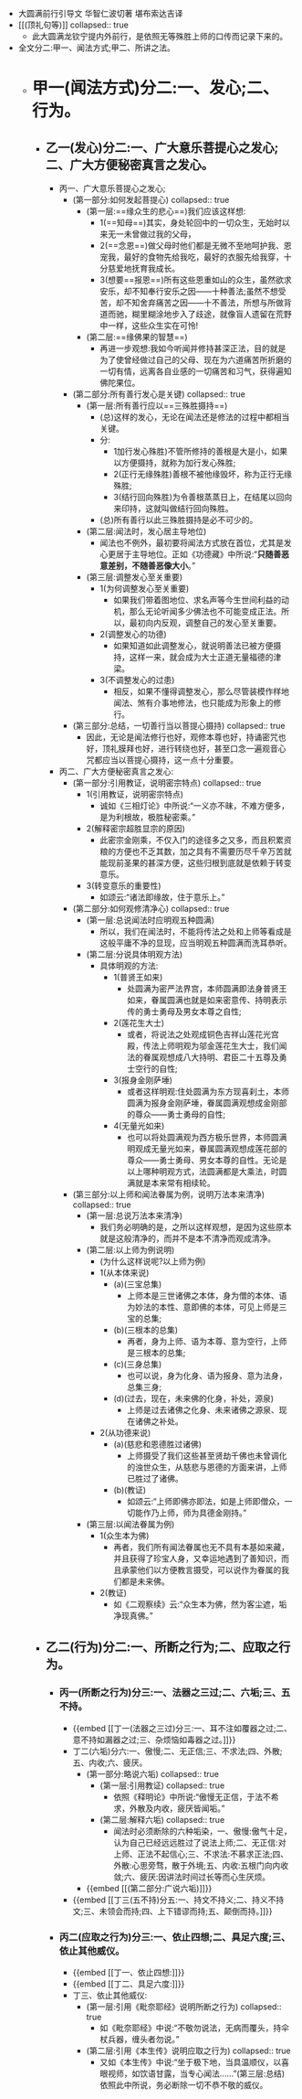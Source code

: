 - 大圆满前行引导文
  华智仁波切著
  堪布索达吉译
- [[(顶礼句等)]]
  collapsed:: true
	- 此大圆满龙钦宁提内外前行，是依照无等殊胜上师的口传而记录下来的。
- 全文分二:甲一、闻法方式;甲二、所讲之法。
	- # 甲一(闻法方式)分二:一、发心;二、行为。
		- ## 乙一(发心)分二:一、广大意乐菩提心之发心;二、广大方便秘密真言之发心。
			- 丙一、广大意乐菩提心之发心;
				- (第一部分:如何发起菩提心)
				  collapsed:: true
					- (第一层:==缘众生的悲心==)我们应该这样想:
						- 1(==知母==)其实，身处轮回中的一切众生，无始时以来无一未曾做过我的父母，
						- 2(==念恩==)做父母时他们都是无微不至地呵护我、恩宠我，最好的食物先给我吃，最好的衣服先给我穿，十分慈爱地抚育我成长。
						- 3(想要==报恩==)所有这些恩重如山的众生，虽然欲求安乐，却不知奉行安乐之因——十种善法;虽然不想受苦，却不知舍弃痛苦之因——十不善法，所想与所做背道而驰，糊里糊涂地步入了歧途，就像盲人遗留在荒野中一样，这些众生实在可怜!
					- (第二层:==缘佛果的智慧==)
						- 再进一步观想:我如今听闻并修持甚深正法，目的就是为了使曾经做过自己的父母、现在为六道痛苦所折磨的一切有情，远离各自业感的一切痛苦和习气，获得遍知佛陀果位。
				- (第二部分:所有善行发心是关键)
				  collapsed:: true
					- (第一层:所有善行应以==三殊胜摄持==)
						- (总)这样的发心，无论在闻法还是修法的过程中都相当关键。
						- 分:
							- 1加行发心殊胜)不管所修持的善根是大是小，如果以方便摄持，就称为加行发心殊胜;
							- 2(正行无缘殊胜)善根不被他缘毁坏，称为正行无缘殊胜;
							- 3(结行回向殊胜)为令善根蒸蒸日上，在结尾以回向来印持，这就叫做结行回向殊胜。
						- (总)所有善行以此三殊胜摄持是必不可少的。
					- (第二层:闻法时，发心居主导地位)
						- 闻法也不例外，最初要将闻法方式放在首位，尤其是发心更居于主导地位。正如《功德藏》中所说:“**只随善恶意差别，不随善恶像大小**。”
					- (第三层:调整发心至关重要)
						- 1(为何调整发心至关重要)
							- 如果我们带着图地位、求名声等今生世间利益的动机，那么无论听闻多少佛法也不可能变成正法。所以，最初向内反观，调整自己的发心至关重要。
						- 2(调整发心的功德)
							- 如果知道如此调整发心，就说明善法已被方便摄持，这样一来，就会成为大士正道无量福德的津梁。
						- 3(不调整发心的过患)
							- 相反，如果不懂得调整发心，那么尽管装模作样地闻法、煞有介事地修法，也只能成为形象上的修行。
				- (第三部分:总结，一切善行当以菩提心摄持)
				  collapsed:: true
					- 因此，无论是闻法修行也好，观修本尊也好，持诵密咒也好，顶礼膜拜也好，进行转绕也好，甚至口念一遍观音心咒都应当以菩提心摄持，这一点十分重要。
			- 丙二、广大方便秘密真言之发心:
				- (第一部分:引用教证，说明密宗特点)
				  collapsed:: true
					- 1(引用教证，说明密宗特点)
						- 诚如《三相灯论》中所说:“一义亦不昧，不难方便多，是为利根故，极胜秘密乘。”
					- 2(解释密宗超胜显宗的原因)
						- 此密宗金刚乘，不仅入门的途径多之又多，而且积累资粮的方便也不乏其数，加之具有不需要历尽千辛万苦就能现前圣果的甚深方便，这些归根到底就是依赖于转变意乐。
					- 3(转变意乐的重要性)
						- 如颂云:“诸法即缘故，住于意乐上。”
				- (第二部分:如何观修清净心)
				  collapsed:: true
					- (第一层:总说闻法时应明观五种圆满)
						- 所以，我们在闻法时，不能将传法之处和上师等看成是这般平庸不净的显现，应当明观五种圆满而洗耳恭听。
					- (第二层:分说具体明观方法)
						- 具体明观的方法:
							- 1(普贤王如来)
								- 处圆满为密严法界宫，本师圆满即法身普贤王如来，眷属圆满也就是如来密意传、持明表示传的勇士勇母及男女本尊之自性;
							- 2(莲花生大士)
								- 或者，将说法之处观成铜色吉祥山莲花光宫殿，传法上师明观为邬金莲花生大士，我们闻法的眷属观想成八大持明、君臣二十五尊及勇士空行的自性;
							- 3(报身金刚萨埵)
								- 或者这样明观:住处圆满为东方现喜刹土，本师圆满为报身金刚萨埵，眷属圆满观想成金刚部的尊众——勇士勇母的自性;
							- 4(无量光如来)
								- 也可以将处圆满观为西方极乐世界，本师圆满明观成无量光如来，眷属圆满观想成莲花部的尊众——勇士勇母、男女本尊的自性。无论是以上哪种明观方式，法圆满都是大乘法，时圆满就是本来常有相续轮。
				- (第三部分:以上师和闻法眷属为例，说明万法本来清净)
				  collapsed:: true
					- (第一层:总说万法本来清净)
						- 我们务必明确的是，之所以这样观想，是因为这些原本就是这般清净的，而并不是本不清净而观成清净。
					- (第二层:以上师为例说明)
						- (为什么这样说呢?以上师为例)
						- 1(从本体来说)
							- (a)(三宝总集)
								- 上师本是三世诸佛之本体，身为僧的本体、语为妙法的本性、意即佛的本体，可见上师是三宝的总集;
							- (b)(三根本的总集)
								- 再者，身为上师、语为本尊、意为空行，上师是三根本的总集;
							- (c)(三身总集)
								- 也可以说，身为化身、语为报身、意为法身，总集三身;
							- (d)(过去，现在，未来佛的化身，补处，源泉)
								- 上师是过去诸佛之化身、未来诸佛之源泉、现在诸佛之补处。
						- 2(从功德来说)
							- (a)(慈悲和恩德胜过诸佛)
								- 上师摄受了我们这些甚至贤劫千佛也未曾调化的浊世众生，从慈悲与恩德的方面来讲，上师已胜过了诸佛。
							- (b)(教证)
								- 如颂云:“上师即佛亦即法，如是上师即僧众，一切能作乃上师，师为具德金刚持。”
					- (第三层:以闻法眷属为例)
						- 1(众生本为佛)
							- 再者，我们所有闻法眷属也无不具有本基如来藏，并且获得了珍宝人身，又幸运地遇到了善知识，而且承蒙他们以方便教言摄受，可以说作为眷属的我们都是未来佛。
						- 2(教证)
							- 如《二观察续》云:“众生本为佛，然为客尘遮，垢净现真佛。”
		- ## 乙二(行为)分二:一、所断之行为;二、应取之行为。
			- ### 丙一(所断之行为)分三:一、法器之三过;二、六垢;三、五不持。
				- {{embed [[丁一(法器之三过)分三:一、耳不注如覆器之过;二、意不持如漏器之过;三、杂烦恼如毒器之过。]]}}
				- 丁二(六垢)分六:一、傲慢;二、无正信;三、不求法;四、外散;五、内收;六、疲厌。
					- (第一部分:略说六垢)
					  collapsed:: true
						- (第一层:引用教证)
						  collapsed:: true
							- 依照《释明论》中所说:“傲慢无正信，于法不希求，外散及内收，疲厌皆闻垢。”
						- (第二层:解释六垢)
						  collapsed:: true
							- 闻法时必须断除的六种垢染，一、傲慢:傲气十足，认为自己已经远远胜过了说法上师;二、无正信:对上师、正法不起信心;三、不求法:不慕求正法;四、外散:心思旁骛，散于外境;五、内收:五根门向内收敛;六、疲厌:因讲法时间过长等而心生厌烦。
					- {{embed [[(第二部分:广说六垢)]]}}
				- {{embed [[丁三(五不持)分五:一、持文不持义;二、持义不持文;三、未领会而持;四、上下错谬而持;五、颠倒而持。]]}}
			- ### 丙二(应取之行为)分三:一、依止四想;二、具足六度;三、依止其他威仪。
				- {{embed [[丁一、依止四想:]]}}
				- {{embed [[丁二、具足六度:]]}}
				- 丁三、依止其他威仪:
					- (第一层:引用《毗奈耶经》说明所断之行为)
					  collapsed:: true
						- 如《毗奈耶经》中说:“不敬勿说法，无病而覆头，持伞杖兵器，缠头者勿说。”
					- (第二层:引用《本生传》说明应取之行为)
					  collapsed:: true
						- 又如《本生传》中说:“坐于极下地，当具温顺仪，以喜眼视师，如饮语甘露，当专心闻法......”(第三层:总结)依照此中所说，务必断除一切不恭不敬的威仪。